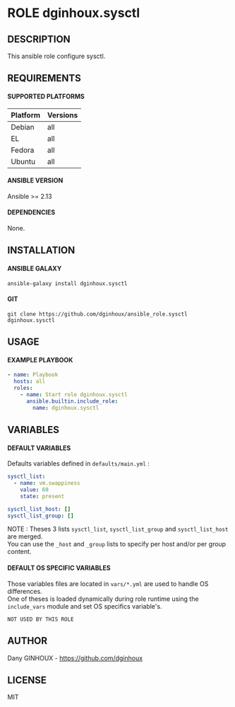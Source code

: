 # ROLE dginhoux.sysctl



## DESCRIPTION

This ansible role configure sysctl.



## REQUIREMENTS

#### SUPPORTED PLATFORMS

| Platform | Versions |
|----------|----------|
| Debian | all |
| EL | all |
| Fedora | all |
| Ubuntu | all |

#### ANSIBLE VERSION

Ansible >= 2.13

#### DEPENDENCIES

None.



## INSTALLATION

#### ANSIBLE GALAXY

```shell
ansible-galaxy install dginhoux.sysctl
```
#### GIT

```shell
git clone https://github.com/dginhoux/ansible_role.sysctl dginhoux.sysctl
```


## USAGE

#### EXAMPLE PLAYBOOK

```yaml
- name: Playbook
  hosts: all
  roles:
    - name: Start role dginhoux.sysctl
      ansible.builtin.include_role:
        name: dginhoux.sysctl
```


## VARIABLES

#### DEFAULT VARIABLES

Defaults variables defined in `defaults/main.yml` : 

```yaml
sysctl_list:
  - name: vm.swappiness
    value: 60
    state: present

sysctl_list_host: []
sysctl_list_group: []
```

NOTE : Theses 3 lists `sysctl_list`, `sysctl_list_group` and `sysctl_list_host` are merged. <br />
You can use the `_host` and `_group` lists to specify per host and/or per group content.


#### DEFAULT OS SPECIFIC VARIABLES

Those variables files are located in `vars/*.yml` are used to handle OS differences.<br />
One of theses is loaded dynamically during role runtime using the `include_vars` module and set OS specifics variable's.

`NOT USED BY THIS ROLE`



## AUTHOR

Dany GINHOUX - https://github.com/dginhoux



## LICENSE

MIT

